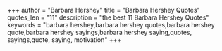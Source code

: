 +++
author = "Barbara Hershey"
title = "Barbara Hershey Quotes"
quotes_len = "11"
description = "the best 11 Barbara Hershey Quotes"
keywords = "barbara hershey,barbara hershey quotes,barbara hershey quote,barbara hershey sayings,barbara hershey saying,quotes, sayings,quote, saying, motivation"
+++
